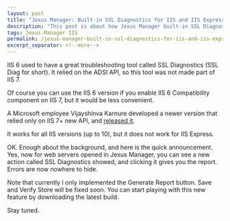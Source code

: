 ```yaml
---
layout: post
title: "Jexus Manager: Built-in SSL Diagnostics for IIS and IIS Express"
description: "This post is about how Jexus Manager built-in SSL Diagnostics for IIS and IIS Express, and how it can help you troubleshoot SSL/TLS/HTTPS issues."
tags: Jexus-Manager IIS
permalink: /jexus-manager-built-in-ssl-diagnostics-for-iis-and-iis-express-69128ad1c4fb
excerpt_separator: <!--more-->
---
```

IIS 6 used to have a great troubleshooting tool called SSL Diagnostics (SSL Diag for short). It relied on the ADSI API, so this tool was not made part of IIS 7.
<!--more-->

Of course you can use the IIS 6 version if you enable IIS 6 Compatibility component on IIS 7, but it would be less convenient.

A Microsoft employee Vijayshinva Karnure developed a newer version that relied only on IIS 7+ new API, and [released it](https://www.iis.net/downloads/community/2009/09/ssl-diagnostics-tool-for-iis-7).

It works for all IIS versions (up to 10), but it does not work for IIS Express.

OK. Enough about the background, and here is the quick announcement. Yes, now for web servers opened in Jexus Manager, you can see a new action called SSL Diagnostics showed, and clicking it gives you the report. Errors are now nowhere to hide.

Note that currently I only implemented the Generate Report button. Save and Verify Store will be fixed soon. You can start playing with this new feature by downloading the latest build.

Stay tuned.

